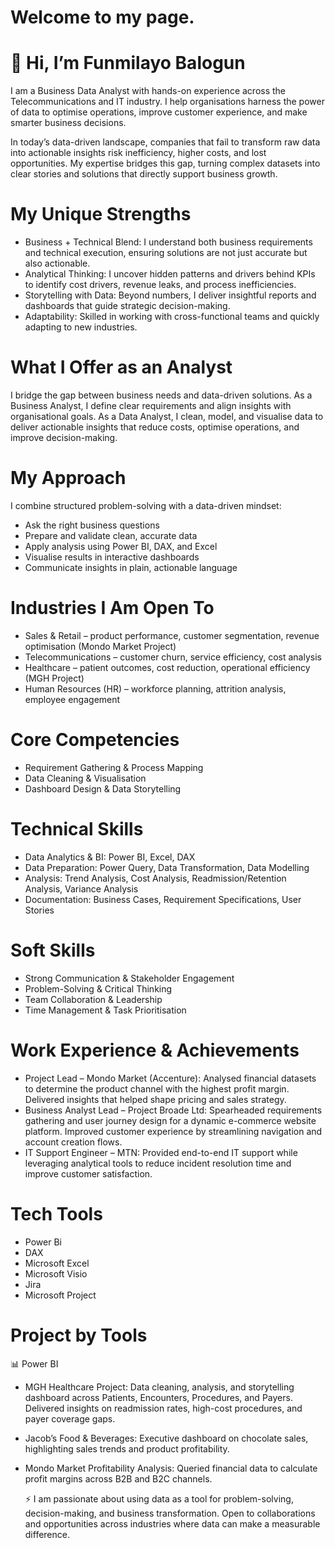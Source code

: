 # Welcome to my page.


# 👋 Hi, I’m Funmilayo Balogun

I am a Business Data Analyst with hands-on experience across the Telecommunications and IT industry. I help organisations harness the power of data to optimise operations, improve customer experience, and make smarter business decisions.

In today’s data-driven landscape, companies that fail to transform raw data into actionable insights risk inefficiency, higher costs, and lost opportunities.
My expertise bridges this gap, turning complex datasets into clear stories and solutions that directly support business growth.
           
# My Unique Strengths

* Business + Technical Blend: I understand both business requirements and technical execution, ensuring solutions are not just accurate but also actionable.
* Analytical Thinking: I uncover hidden patterns and drivers behind KPIs to identify cost drivers, revenue leaks, and process inefficiencies.
* Storytelling with Data: Beyond numbers, I deliver insightful reports and dashboards that guide strategic decision-making.
* Adaptability: Skilled in working with cross-functional teams and quickly adapting to new industries.
  
# What I Offer as an Analyst
I bridge the gap between business needs and data-driven solutions. 
As a Business Analyst, I define clear requirements and align insights with organisational goals. 
As a Data Analyst, I clean, model, and visualise data to deliver actionable insights that reduce costs, optimise operations, and improve decision-making.


# My Approach
I combine structured problem-solving with a data-driven mindset:
* Ask the right business questions
* Prepare and validate clean, accurate data
* Apply analysis using Power BI, DAX, and Excel
* Visualise results in interactive dashboards
* Communicate insights in plain, actionable language

# Industries I Am Open To
* Sales & Retail – product performance, customer segmentation, revenue optimisation (Mondo Market Project)
* Telecommunications – customer churn, service efficiency, cost analysis
* Healthcare – patient outcomes, cost reduction, operational efficiency (MGH Project)
* Human Resources (HR) – workforce planning, attrition analysis, employee engagement
  

# Core Competencies
* Requirement Gathering & Process Mapping
* Data Cleaning & Visualisation
* Dashboard Design & Data Storytelling

# Technical Skills
* Data Analytics & BI: Power BI, Excel, DAX
* Data Preparation: Power Query, Data Transformation, Data Modelling
* Analysis: Trend Analysis, Cost Analysis, Readmission/Retention Analysis, Variance Analysis
* Documentation: Business Cases, Requirement Specifications, User Stories

# Soft Skills
* Strong Communication & Stakeholder Engagement
* Problem-Solving & Critical Thinking
* Team Collaboration & Leadership
* Time Management & Task Prioritisation

# Work Experience & Achievements
* Project Lead – Mondo Market (Accenture): Analysed financial datasets to determine the product channel with the highest profit margin. Delivered insights that helped shape pricing and sales strategy.
* Business Analyst Lead – Project Broade Ltd: Spearheaded requirements gathering and user journey design for a dynamic e-commerce website platform. Improved customer experience by streamlining navigation and account creation flows.
* IT Support Engineer – MTN: Provided end-to-end IT support while leveraging analytical tools to reduce incident resolution time and improve customer satisfaction.

# Tech Tools
* Power Bi
* DAX
* Microsoft Excel
* Microsoft Visio
* Jira
* Microsoft Project

# Project by Tools

📊 Power BI
* MGH Healthcare Project: Data cleaning, analysis, and storytelling dashboard across Patients, Encounters, Procedures, and Payers. Delivered insights on readmission rates, high-cost procedures, and payer coverage gaps.
* Jacob’s Food & Beverages: Executive dashboard on chocolate sales, highlighting sales trends and product profitability.
* Mondo Market Profitability Analysis: Queried financial data to calculate profit margins across B2B and B2C channels.

  ⚡ I am passionate about using data as a tool for problem-solving, decision-making, and business transformation. Open to collaborations and opportunities across industries where data can make a measurable difference.




      



